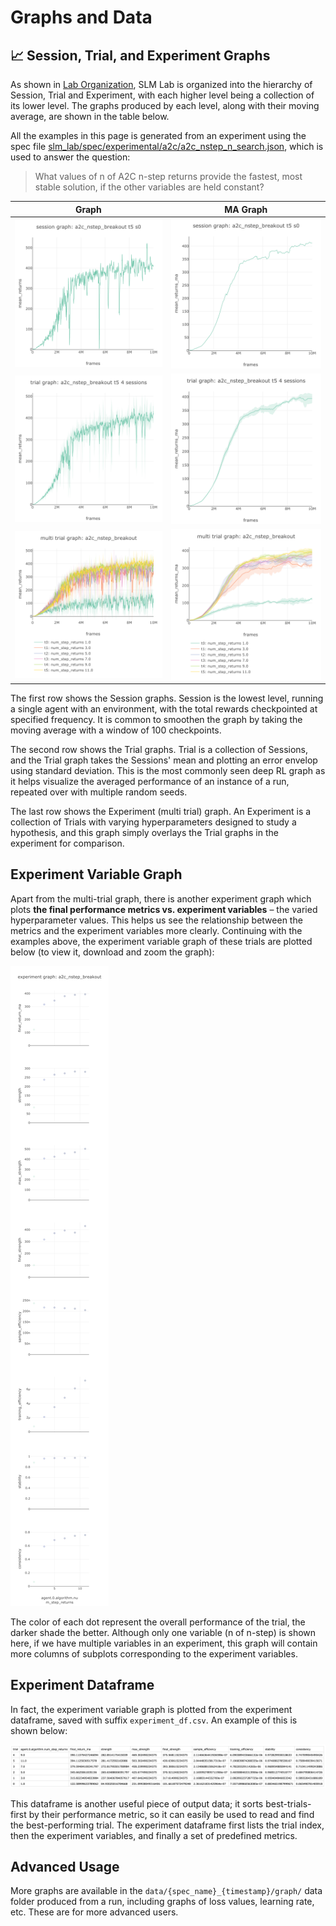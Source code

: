 # Graphs and Data

## 📈 Session, Trial, and Experiment Graphs

As shown in [Lab Organization](../using-slm-lab/lab-organization.md), SLM Lab is organized into the hierarchy of Session, Trial and Experiment, with each higher level being a collection of its lower level. The graphs produced by each level, along with their moving average, are shown in the table below.

All the examples in this page is generated from an experiment using the spec file [slm\_lab/spec/experimental/a2c/a2c\_nstep\_n\_search.json](https://github.com/kengz/SLM-Lab/blob/master/slm_lab/spec/experimental/a2c/a2c_nstep_n_search.json), which is used to answer the question:

> What values of n of A2C n-step returns provide the fastest, most stable solution, if the other variables are held constant?

| Graph | MA Graph |
| :---: | :---: |
| ![](../.gitbook/assets/a2c_nstep_breakout_t5_s0_session_graph_train_mean_returns_vs_frames.png) | ![](../.gitbook/assets/a2c_nstep_breakout_t5_s0_session_graph_eval_mean_returns_ma_vs_frames.png) |
| ![](../.gitbook/assets/a2c_nstep_breakout_t5_trial_graph_mean_returns_vs_frames.png) | ![](../.gitbook/assets/a2c_nstep_breakout_t5_trial_graph_mean_returns_ma_vs_frames.png) |
| ![](../.gitbook/assets/a2c_nstep_breakout_multi_trial_graph_mean_returns_vs_frames.png) | ![](../.gitbook/assets/a2c_nstep_breakout_multi_trial_graph_mean_returns_ma_vs_frames.png) |

The first row shows the Session graphs. Session is the lowest level, running a single agent with an environment, with the total rewards checkpointed at specified frequency. It is common to smoothen the graph by taking the moving average with a window of 100 checkpoints.

The second row shows the Trial graphs. Trial is a collection of Sessions, and the Trial graph takes the Sessions' mean and plotting an error envelop using standard deviation. This is the most commonly seen deep RL graph as it helps visualize the averaged performance of an instance of a run, repeated over with multiple random seeds.

The last row shows the Experiment \(multi trial\) graph. An Experiment is a collection of Trials with varying hyperparameters designed to study a hypothesis, and this graph simply overlays the Trial graphs in the experiment for comparison.

## Experiment Variable Graph

Apart from the multi-trial graph, there is another experiment graph which plots **the final performance metrics vs. experiment variables** – the varied hyperparameter values. This helps us see the relationship between the metrics and the experiment variables more clearly. Continuing with the examples above, the experiment variable graph of these trials are plotted below \(to view it, download and zoom the graph\): 



![](../.gitbook/assets/a2c_nstep_breakout_experiment_graph.png)

The color of each dot represent the overall performance of the trial, the darker shade the better. Although only one variable \(n of n-step\) is shown here, if we have multiple variables in an experiment, this graph will contain more columns of subplots corresponding to the experiment variables.

## Experiment Dataframe

In fact, the experiment variable graph is plotted from the experiment dataframe, saved with suffix `experiment_df.csv`. An example of this is shown below:

![](../.gitbook/assets/experiment-df.png)

This dataframe is another useful piece of output data; it sorts best-trials-first by their performance metric, so it can easily be used to read and find the best-performing trial. The experiment dataframe first lists the trial index, then the experiment variables, and finally a set of predefined metrics.

## Advanced Usage

More graphs are available in the `data/{spec_name}_{timestamp}/graph/` data folder produced from a run, including graphs of loss values, learning rate, etc. These are for more advanced users.

